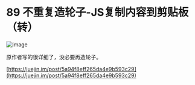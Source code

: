 # 89 不重复造轮子-JS复制内容到剪贴板（转）

![image](https://user-images.githubusercontent.com/23518990/70427250-57a12900-1aaf-11ea-8e6b-7561c041a413.png)

原作者写的很详细了，没必要再造轮子。

[https://juejin.im/post/5a94f8eff265da4e9b593c29](https://juejin.im/post/5a94f8eff265da4e9b593c29)

